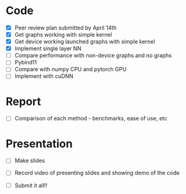 # Code
- [x] Peer review plan submitted by April 14th
- [x] Get graphs working with simple kernel
- [x] Get device working launched graphs with simple kernel
- [x] Implement single layer NN
- [ ] Compare performance with non-device graphs and no graphs
- [ ] Pybind11
- [ ] Compare with numpy CPU and pytorch GPU
- [ ] Implement with cuDNN

# Report
- [ ] Comparison of each method - benchmarks, ease of use, etc

# Presentation
- [ ] Make slides
- [ ] Record video of presenting slides and showing demo of the code


- [ ] Submit it all!!